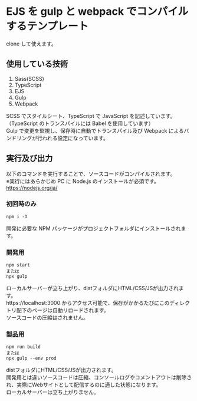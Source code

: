 # EJS を gulp と webpack でコンパイルするテンプレート
clone して使えます。
## 使用している技術
1. Sass(SCSS)
1. TypeScript
1. EJS
1. Gulp  
1. Webpack

SCSS でスタイルシート、TypeScript で JavaScript を記述しています。  
（TypeScript のトランスパイルには Babel を使用しています）  
Gulp で変更を監視し、保存時に自動でトランスパイル及び Webpack によるバンドリングが行われる設定になっています。  

## 実行及び出力
以下のコマンドを実行することで、ソースコードがコンパイルされます。  
※実行にはあらかじめ PC に Node.js のインストールが必須です。  
https://nodejs.org/ja/
### 初回時のみ
```言語:ターミナル
npm i -D
```
開発に必要な NPM パッケージがプロジェクトフォルダにインストールされます。  
### 開発用
```言語:ターミナル
npm start
または
npx gulp
```
ローカルサーバーが立ち上がり、distフォルダにHTML/CSS/JSが出力されます。  
https://localhost:3000 からアクセス可能で、保存がかかるたびにこのディレクトリ配下のページは自動リロードされます。  
ソースコードの圧縮はされません。  
### 製品用
```言語:ターミナル
npm run build
または
npx gulp --env prod
```
distフォルダにHTML/CSS/JSが出力されます。  
開発用とは違いソースコードは圧縮、コンソールログやコメントアウトは削除され、実際にWebサイトとして配信するのに適した状態になります。  
ローカルサーバーは立ち上がりません。